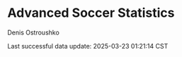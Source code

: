 # Advanced Soccer Statistics
Denis Ostroushko

<!-- gfm -->

Last successful data update: 2025-03-23 01:21:14 CST
